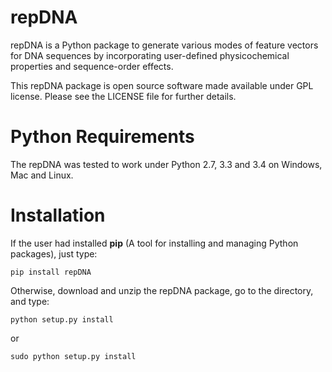 repDNA
======

repDNA is a Python package to generate various modes of feature vectors for DNA sequences by incorporating user-defined physicochemical properties and sequence-order effects.

This repDNA package is open source software made available under GPL license. Please see the LICENSE file for further details.

Python Requirements
===================

The repDNA was tested to work under Python 2.7, 3.3 and 3.4 on Windows, Mac and Linux.

Installation
============

If the user had installed **pip** (A tool for installing and managing Python packages), just type:

`pip install repDNA`

Otherwise, download and unzip the repDNA package, go to the directory, and type:

`python setup.py install`

or

`sudo python setup.py install`